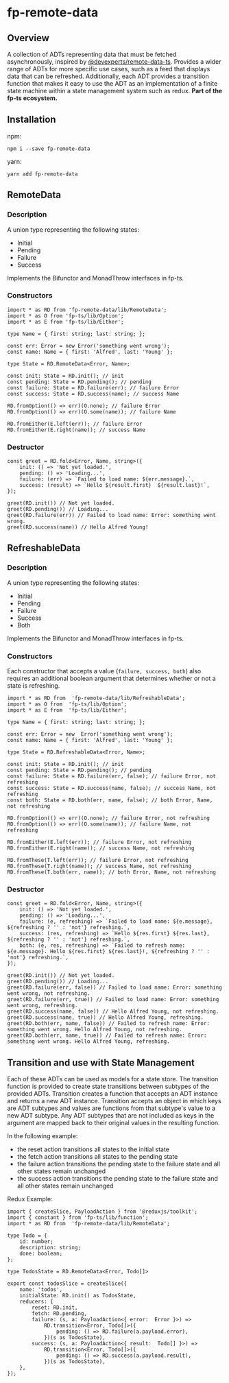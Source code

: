 # fp-remote-data

## Overview
A collection of ADTs representing data that must be fetched asynchronously, inspired by [@devexperts/remote-data-ts](https://github.com/devexperts/remote-data-ts). Provides a wider range of ADTs for more specific use cases, such as a feed that displays data that can be refreshed. Additionally, each ADT provides a transition function that makes it easy to use the ADT as an implementation of a finite state machine within a state management system such as redux. **Part of the fp-ts ecosystem.**

## Installation
npm:

    npm i --save fp-remote-data

yarn:

    yarn add fp-remote-data

## RemoteData

### Description
A union type representing the following states:
- Initial
- Pending
- Failure
- Success

Implements the Bifunctor and MonadThrow interfaces in fp-ts.

### Constructors

    import * as RD from 'fp-remote-data/lib/RemoteData';
    import * as O from 'fp-ts/lib/Option';
    import * as E from 'fp-ts/lib/Either';
    
    type Name = { first: string; last: string; };
    
    const err: Error = new Error('something went wrong');
    const name: Name = { first: 'Alfred', last: 'Young' };
    
    type State = RD.RemoteData<Error, Name>;
    
    const init: State = RD.init(); // init
    const pending: State = RD.pending(); // pending
    const failure: State = RD.failure(err); // failure Error
    const success: State = RD.success(name); // success Name
    
    RD.fromOption(() => err)(O.none); // failure Error
    RD.fromOption(() => err)(O.some(name)); // failure Name
    
    RD.fromEither(E.left(err)); // failure Error
    RD.fromEither(E.right(name)); // success Name

### Destructor
  
    const greet = RD.fold<Error, Name, string>({  
	    init: () => 'Not yet loaded.',
	    pending: () => 'Loading...',
	    failure: (err) => `Failed to load name: ${err.message}.`,
	    success: (result) => `Hello ${result.first}  ${result.last}!`,
    });
    
    greet(RD.init()) // Not yet loaded.
    greet(RD.pending()) // Loading...
    greet(RD.failure(err)) // Failed to load name: Error: something went wrong.
    greet(RD.success(name)) // Hello Alfred Young!

## RefreshableData

### Description
A union type representing the following states:
- Initial
- Pending
- Failure
- Success
- Both

Implements the Bifunctor and MonadThrow interfaces in fp-ts.

### Constructors

Each constructor that accepts a value (`failure, success, both`) also requires an additional boolean argument that determines whether or not a state is refreshing.

    import * as RD from  'fp-remote-data/lib/RefreshableData';
    import * as O from  'fp-ts/lib/Option';
    import * as E from  'fp-ts/lib/Either';
    
    type Name = { first: string; last: string; };
    
    const err: Error = new  Error('something went wrong');
    const name: Name = { first: 'Alfred', last: 'Young' };
    
    type State = RD.RefreshableData<Error, Name>;
    
    const init: State = RD.init(); // init
    const pending: State = RD.pending(); // pending
    const failure: State = RD.failure(err, false); // failure Error, not refreshing
    const success: State = RD.success(name, false); // success Name, not refreshing
    const both: State = RD.both(err, name, false); // both Error, Name, not refreshing
      
    RD.fromOption(() => err)(O.none); // failure Error, not refreshing
    RD.fromOption(() => err)(O.some(name)); // failure Name, not refreshing
    
    RD.fromEither(E.left(err)); // failure Error, not refreshing
    RD.fromEither(E.right(name)); // success Name, not refreshing
    
    RD.fromThese(T.left(err)); // failure Error, not refreshing
    RD.fromThese(T.right(name)); // success Name, not refreshing
    RD.fromThese(T.both(err, name)); // both Error, Name, not refreshing

### Destructor

    const greet = RD.fold<Error, Name, string>({
	    init: () => 'Not yet loaded.',
	    pending: () => 'Loading...',
	    failure: (e, refreshing) => `Failed to load name: ${e.message}, ${refreshing ? '' : 'not'} refreshing.`,
	    success: (res, refreshing) => `Hello ${res.first} ${res.last}, ${refreshing ? '' : 'not'} refreshing.`,
	    both: (e, res, refreshing) => `Failed to refresh name: ${e.message}. Hello ${res.first} ${res.last}!, ${refreshing ? '' : 'not'} refreshing.`,    
    });
    
    greet(RD.init()) // Not yet loaded.
    greet(RD.pending()) // Loading...
    greet(RD.failure(err, false)) // Failed to load name: Error: something went wrong, not refreshing.
    greet(RD.failure(err, true)) // Failed to load name: Error: something went wrong, refreshing.
    greet(RD.success(name, false)) // Hello Alfred Young, not refreshing.
    greet(RD.success(name, true)) // Hello Alfred Young, refreshing.
    greet(RD.both(err, name, false)) // Failed to refresh name: Error: something went wrong. Hello Alfred Young, not refreshing.
    greet(RD.both(err, name, true)) // Failed to refresh name: Error: something went wrong. Hello Alfred Young, refreshing.

## Transition and use with State Management

Each of these ADTs can be used as models for a state store. The transition function is provided to create state transitions between subtypes of the provided ADTs. Transition creates a function that accepts an ADT instance and returns a new ADT instance. Transition accepts an object in which keys are ADT subtypes and values are functions from that subtype's value to a new ADT subtype. Any ADT subtypes that are not included as keys in the argument are mapped back to their original values in the resulting function. 

In the following example: 
- the reset action transitions all states to the initial state
- the fetch action transitions all states to the pending state
- the failure action transitions the pending state to the failure state and all other states remain unchanged
- the success action transitions the pending state to the failure state and all other states remain unchanged

Redux Example:

    import { createSlice, PayloadAction } from '@reduxjs/toolkit';
    import { constant } from 'fp-ts/lib/function';
    import * as RD from  'fp-remote-data/lib/RemoteData';

    type Todo = {
	    id: number;
	    description: string;
	    done: boolean;
    };
    
    type TodosState = RD.RemoteData<Error, Todo[]>
    
    export const todosSlice = createSlice({
	    name: 'todos',
	    initialState: RD.init() as TodosState,
	    reducers: {
            reset: RD.init,
            fetch: RD.pending,
            failure: (s, a: PayloadAction<{ error:  Error }>) =>
                RD.transition<Error, Todo[]>({
                    pending: () => RD.failure(a.payload.error),
                })(s as TodosState),
            success: (s, a: PayloadAction<{ result:  Todo[] }>) =>
                RD.transition<Error, Todo[]>({
                    pending: () => RD.success(a.payload.result),
                })(s as TodosState),
        },
    });
